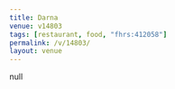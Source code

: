 ```yaml
---
title: Darna
venue: v14803
tags: [restaurant, food, "fhrs:412058"]
permalink: /v/14803/
layout: venue
---
```

null